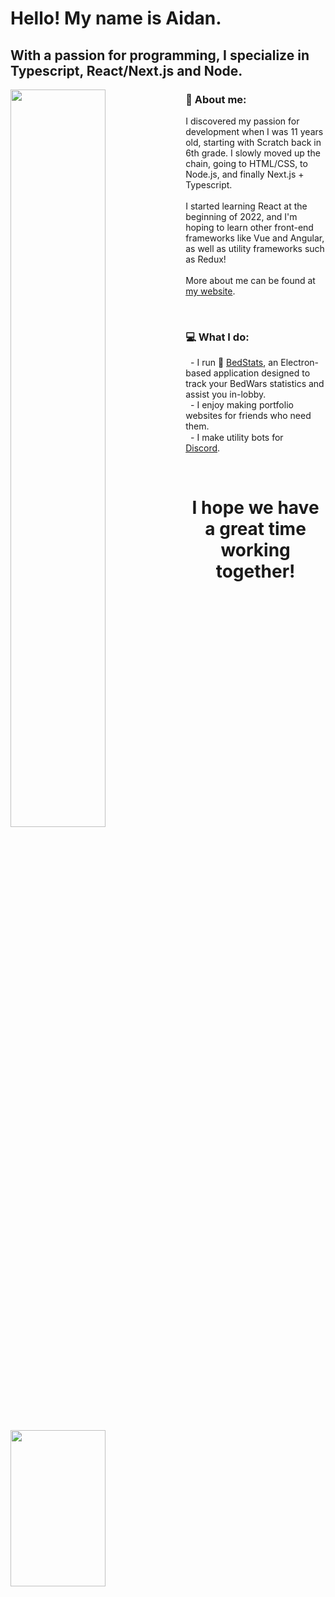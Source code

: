 # Hello! My name is Aidan.
## With a passion for programming, I specialize in Typescript, React/Next.js and Node.

<img align="left" width="55%" src="https://cdn.discordapp.com/attachments/754616491751637013/973435370656129044/unknown.png"/>

<h3 align="left">
  🙂 About me:
</h3>
<p align="left">
I discovered my passion for development when I was 11 years old, starting with Scratch back in 6th grade. I slowly moved up the chain, going to HTML/CSS, to Node.js, and finally Next.js + Typescript. <br><br>
I started learning React at the beginning of 2022, and I'm hoping to learn other front-end frameworks like Vue and Angular, as well as utility frameworks such as Redux! <br><br>
More about me can be found at <a href="https://aidanhsiao.com">my website</a>.
</p>

<br>

<img align="left" width="55%" height="250" src="https://i.ibb.co/CJHdV0v/Screen-Shot-2022-05-09-at-8-20-22-PM.png"/>

### 💻 What I do:
&nbsp;&nbsp;- I run 🛌 <a href="https://bedstats-site.vercel.app">BedStats</a>, an Electron-based application designed to track your BedWars
statistics and assist you in-lobby. <br>
&nbsp;&nbsp;- I enjoy making portfolio websites for friends who need them.<br>
&nbsp;&nbsp;- I make utility bots for <img src="https://logodownload.org/wp-content/uploads/2017/11/discord-logo-4-1.png" width="15" height="15"/> <a href="https://discord.com">Discord</a>.

<br>
<h1 align="center">I hope we have a great time working together!</h1>
